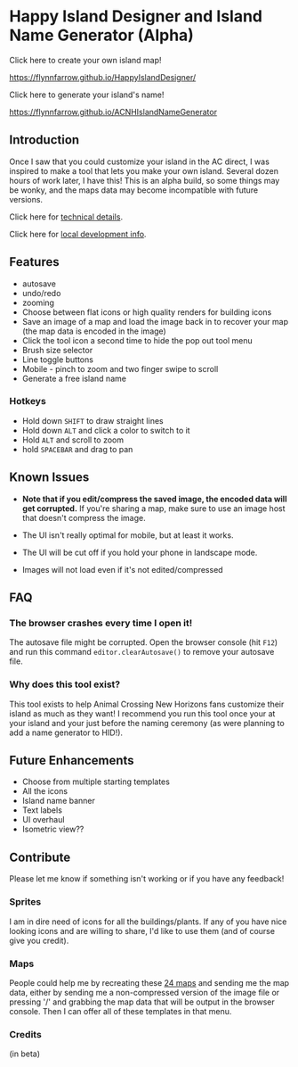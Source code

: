 # Happy Island Designer and Island Name Generator (Alpha)

Click here to create your own island map!

https://flynnfarrow.github.io/HappyIslandDesigner/

Click here to generate your island's name!

https://flynnfarrow.github.io/ACNHIslandNameGenerator

## Introduction

Once I saw that you could customize your island in the AC direct, I was inspired to make a tool that lets you make your own island. Several dozen hours of work later, I have this! This is an alpha build, so some things may be wonky, and the maps data may become incompatible with future versions.

Click here for [technical details](/README-technical.md).

Click here for [local development info](/README-localdev).

## Features

* autosave
* undo/redo
* zooming
* Choose between flat icons or high quality renders for building icons
* Save an image of a map and load the image back in to recover your map (the map data is encoded in the image)
* Click the tool icon a second time to hide the pop out tool menu
* Brush size selector
* Line toggle buttons
* Mobile - pinch to zoom and two finger swipe to scroll
* Generate a free island name

### Hotkeys

* Hold down `SHIFT` to draw straight lines
* Hold down `ALT` and click a color to switch to it
* Hold `ALT` and scroll to zoom
* hold `SPACEBAR` and drag to pan

## Known Issues

- **Note that if you edit/compress the saved image, the encoded data will get corrupted.** If you're sharing a map, make sure to use an image host that doesn't compress the image.

- The UI isn't really optimal for mobile, but at least it works.

- The UI will be cut off if you hold your phone in landscape mode.

- Images will not load even if it's not edited/compressed

## FAQ

### The browser crashes every time I open it!

The autosave file might be corrupted. Open the browser console (hit `F12`) and run this command `editor.clearAutosave()` to remove your autosave file.

### Why does this tool exist?

This tool exists to help Animal Crossing New Horizons fans customize their island as much as they want! I recommend you run this tool once your at your island and your just before the naming ceremony (as were planning to add a name generator to HID!).

## Future Enhancements

* Choose from multiple starting templates
* All the icons
* Island name banner
* Text labels
* UI overhaul
* Isometric view??

## Contribute

Please let me know if something isn't working or if you have any feedback!

### Sprites

I am in dire need of icons for all the buildings/plants. If any of you have nice looking icons and are willing to share, I'd like to use them (and of course give you credit).

### Maps

People could help me by recreating these [24 maps](https://i.imgur.com/ltSsS3Q.jpg) and sending me the map data, either by sending me a non-compressed version of the image file or pressing '/' and grabbing the map data that will be output in the browser console. Then I can offer all of these templates in that menu.

### Credits

(in beta)

